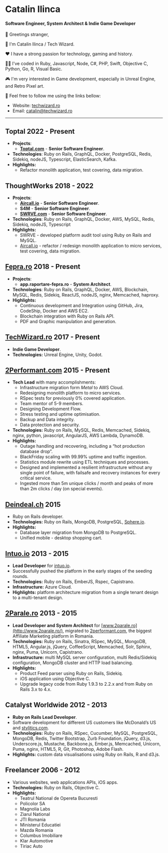 # Catalin Ilinca
#### **Software Engineer, System Architect & Indie Game Developer**

👋 Greetings stranger,

🪪 I'm Catalin Ilinca / Tech Wizard.

❤️ I have a strong passion for technology, gaming and history.

👨‍💻 I've coded in Ruby, Javascript, Node, C#, PHP, Swift, Objective C, Python, Go, R, Visual Basic.

🎮 I'm very interested in Game development, especially in Unreal Engine, and Retro Pixel art.

🫵 Feel free to follow me using the links bellow:

* Website: [techwizard.ro](https://techwizard.ro)
* Email: [catalin@techwizard.ro](mailto:catalin@techwizard.ro)

---

## Toptal 2022 - Present

- **Projects**:
    - [**Toptal.com**](http://Toptal.com) - **Senior Software Engineer**.
- **Technologies**: Ruby on Rails, GraphQL, Docker, PostgreSQL, Redis, Sidekiq, nodeJS, Typescript, ElasticSearch, Kafka.
- **Highlights:**
    - Refactor monolith application, test covering, data migration.

## ThoughtWorks 2018 - 2022

- **Projects**:
    - **[Aircall.io](http://Aircall.io)** - **Senior Software Engineer**.
    - **S4M** - **Senior Software Engineer**.
    - **[SWRVE.com](http://SWRVE.com)** - **Senior Software Engineer**.
- **Technologies**: Ruby on Rails, GraphQL, Docker, AWS, MySQL, Redis, Sidekiq, nodeJS, Typescript
- **Highlights:**
    - SWRVE - developed platform audit tool using Ruby on Rails and MySQL.
    - [Aircall.io](http://Aircall.io) - refactor / redesign monolith application to micro services, test covering, data migration.

## [Fepra.ro](http://Fepra.ro) 2018 - Present

- **Projects**:
    - **app.raportare-fepra.ro** - **System Architect**.
- **Technologies**: Ruby on Rails, GraphQL, Docker, AWS, Blockchain, MySQL, Redis, Sidekiq, ReactJS, nodeJS, nginx, Memcached, haproxy.
- **Highlights:**
    - Continuous development and Integration using GitHub, Jira, CodeShip, Docker and AWS EC2.
    - Blockchain integration with Ruby on Rails API.
    - PDF and Graphic manipulation and generation.

## [TechWizard.ro](http://TechWizard.ro) 2017 - Present

- **Indie Game Developer**.
- **Technologies:** Unreal Engine, Unity, Godot.

## [2Performant.com](http://2Performant.com) 2015 - Present

- **Tech Lead** with many accomplishments:
    - Infrastructure migration form *Metal* to AWS Cloud.
    - Redesigning monolith platform to micro services.
    - RSpec tests for previously 0% covered application.
    - Team mentor of 5-9 members.
    - Designing Development Flow.
    - Stress testing and uptime optimisation.
    - Backup and Data integrity.
    - Data protection and security.
- **Technologies:** Ruby on Rails, MySQL, Redis, Memcached, Sidekiq, nginx, python, javascript, AngularJS, AWS Lambda, DynamoDB.
- **Highlights:**
    - Outage handling and recovering, including a “hot production database drop”.
    - BlackFriday scaling with 99.99% uptime and traffic ingestion.
    - Statistics module rewrite using ETL techniques and processes.
    - Designed and implemented a resilient infrastructure without any single point of failure, with failsafe and recovery instances for every critical service.
    - Ingested more than 5m unique clicks / month and peaks of more than 2m clicks / day (on special events).

## [Deindeal.ch](http://deindeal.ch/) 2015

- Ruby on Rails developer.
- **Technologies:** Ruby on Rails, MongoDB, PostgreSQL, [Sphere.io](http://sphere.io/).
- **Highlights:**
    - Database layer migration from MongoDB to PostgreSQL.
    - Unified mobile - desktop shopping cart.

## [Intuo.io](http://Intuo.io) 2013 - 2015

- **Lead Developer** for [intuo.io](http://intuo.io/).
- Successfully pushed the platform in the early stages of the seeding rounds.
- **Technologies:** Ruby on Rails, EmberJS, Rspec, Capistrano.
- **Infrastructure:** Azure Cloud.
- **Highlights:** platform architecture migration from a single tenant design to a multi-tenant design.

## [2Parale.ro](http://2Parale.ro) 2013 - 2015

- **Lead Developer and System Architect** for [www.2parale.ro](http://www.2parale.ro/), migrated to [2performant.com](http://2performant.com/), the biggest Affiliate Marketing platform in Romania.
- **Technologies:** Ruby on Rails, Sinatra, RSpec, MySQL, MongoDB, HTML5, Angular.js, jQuery, CoffeeScript, Memcached, Solr, Sphinx, nginx, Puma, Unicorn, Capistrano.
- **Infrastructure:** multi MySQL server configuration, multi Redis/Sidekiq configuration, MongoDB cluster and HTTP load balancing.
- **Highlights:**
    - Product Feed parser using Ruby on Rails, Sidekiq.
    - iOS application using Objective C.
    - Upgrade legacy code from Ruby 1.9.3 to 2.2.x and from Ruby on Rails 3.x to 4.x.

## Catalyst Worldwide 2012 - 2013

- **Ruby on Rails Lead Developer**.
- Software development for different US customers like McDonald’s US and [stylitics.com](http://stylitics.com/).
- **Technologies:** Ruby on Rails, RSpec, Cucumber, MySQL, PostgreSQL, MongoDB, Redis, Twitter Bootstrap, Zurb Foundation, jQuery, d3.js, Underscore.js, Mustache, Backbone.js, Ember.js, Memcached, Unicorn, Puma, nginx, HTML5, R, Git, Photoshop, Adobe Flash.
- **Highlights:** custom data visualisations using Ruby on Rails, R and d3.js.

## Freelancer 2006 - 2012

- Various websites, web applications APIs, iOS apps.
- **Technologies:** Ruby on Rails, Objective C.
- **Highlights:**
    - Teatrul National de Opereta Bucuresti
    - Policolor SA
    - Magnolia Labs
    - Ziarul National
    - JTI Romania
    - Ministerul Educatiei
    - Mazda Romania
    - Columbus Imobiliare
    - Klar Automotive
    - Tiriac Auto
